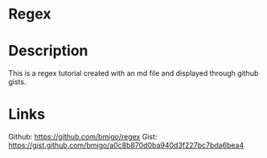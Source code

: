 # Regex 

# Description
This is a regex tutorial created with an md file and displayed through github gists.

# Links
Github: https://github.com/bmigo/regex
Gist: https://gist.github.com/bmigo/a0c8b870d0ba940d3f227bc7bda6bea4